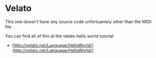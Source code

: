 # Velato

This one doesn't have any source code unfortuantely other than the MIDI file.

You can find all of this at the velato hello world tutorial

- [http://velato.net/Language/HelloWorld/](http://velato.net/Language/HelloWorld/)

